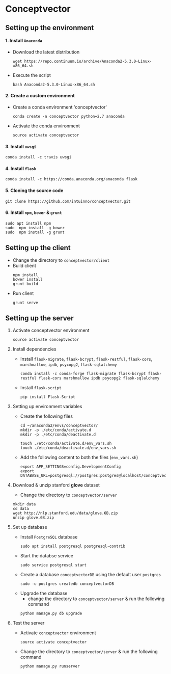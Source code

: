 # Conceptvector

## Setting up the environment

#### 1. Install `Anaconda`

- Download the latest distribution

    ``` 
    wget https://repo.continuum.io/archive/Anaconda2-5.3.0-Linux-x86_64.sh 
    ```

- Execute the script

    ```
    bash Anaconda2-5.3.0-Linux-x86_64.sh
    ```

#### 2. Create a custom environment

- Create a conda environment 'conceptvector'
    ```
    conda create -n conceptvector python=2.7 anaconda
    ```
- Activate the conda environment
    ```
    source activate conceptvector
    ```

#### 3. Install `uwsgi`
```
conda install -c travis uwsgi
```

#### 4. Install `flask`
```
conda install -c https://conda.anaconda.org/anaconda flask
```

#### 5. Cloning the source code
```
git clone https://github.com/intuinno/conceptvector.git
```

#### 6. Install `npm`, `bower` & `grunt`
```
sudo apt install npm
sudo  npm install -g bower
sudo  npm install -g grunt
```

## Setting up the client

- Change the directory to `conceptvector/client` 
- Build client
    ```
    npm install
    bower install
    grunt build
    ```
- Run client
    ```
    grunt serve
    ```

## Setting up the server

1. Activate conceptvector environment
    ```
    source activate conceptvector
    ```
2. Install dependencies
    - Install `flask-migrate`, `flask-bcrypt`, `flask-restful`, `flask-cors`, `marshmallow`, `ipdb`, `psycopg2`, `flask-sqlalchemy`
        ```
        conda install -c conda-forge flask-migrate flask-bcrypt flask-restful flask-cors marshmallow ipdb psycopg2 flask-sqlalchemy
        ```
    - Install `flask-script`
        ```
        pip install Flask-Script
        ```

3. Setting up environment variables
    - Create the following files
        ```
        cd ~/anaconda2/envs/conceptvector/
        mkdir -p ./etc/conda/activate.d
        mkdir -p ./etc/conda/deactivate.d
    
        touch ./etc/conda/activate.d/env_vars.sh
        touch ./etc/conda/deactivate.d/env_vars.sh
        ```

    - Add the following content to both the files (`env_vars.sh`)
        ```
        export APP_SETTINGS=config.DevelopmentConfig
        export DATABASE_URL=postgresql://postgres:postgres@localhost/conceptvectorDB
        ```

4. Download & unzip stanford **glove** dataset
    - Change the directory to `conceptvector/server`
    ```
    mkdir data
    cd data
    wget http://nlp.stanford.edu/data/glove.6B.zip
    unzip glove.6B.zip
    ```

5. Set up database
    - Install `PostgreSQL` database
        ```
        sudo apt install postgresql postgresql-contrib
        ```
    - Start the databse service
        ```
        sudo service postgresql start
        ```
    - Create a database `conceptvectorDB` using the default user `postgres`
        ```
        sudo -u postgres createdb conceptvectorDB
        ```
    - Upgrade the database
        - change the directory to `conceptvector/server` & run the following command
        ```
        python manage.py db upgrade
        ```

6. Test the server
    - Activate `conceptvector` environment
        ```
        source activate conceptvector
        ```
    - Change the directory to `conceptvector/server` & run the following command
        ```
        python manage.py runserver
        
        ```
